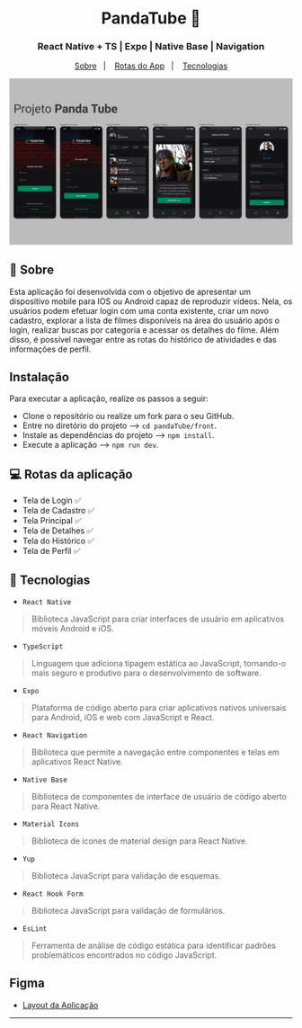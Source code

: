<h1 align="center">
  PandaTube 🎥
</h1>

<h3 align="center">
  React Native + TS | Expo | Native Base | Navigation
</h3>

<p align="center">
  <a href="#bookmark-sobre">Sobre</a>&nbsp;&nbsp;&nbsp;|&nbsp;&nbsp;&nbsp;
  <a href="#computer-rotas-da-aplicação">Rotas do App</a>&nbsp;&nbsp;&nbsp;|&nbsp;&nbsp;&nbsp;
  <a href="#rocket-tecnologias">Tecnologias</a>
</p>

<p align="center">
  <img alt="design do projeto" width="650px" src="./.github/mockup.png" />
<p>


## :bookmark: Sobre

Esta aplicação foi desenvolvida com o objetivo de apresentar um dispositivo mobile para IOS ou Android capaz de reproduzir vídeos. Nela, os usuários podem efetuar login com uma conta existente, criar um novo cadastro, explorar a lista de filmes disponíveis na área do usuário após o login, realizar buscas por categoria e acessar os detalhes do filme. Além disso, é possível navegar entre as rotas do histórico de atividades e das informações de perfil.
<br/>

## Instalação

Para executar a aplicação, realize os passos a seguir:

* Clone o repositório ou realize um fork para o seu GitHub.
* Entre no diretório do projeto --> `cd pandaTube/front`.
* Instale as dependências do projeto --> `npm install`.
* Execute a aplicação --> `npm run dev`.


## :computer: Rotas da aplicação
 - Tela de Login ✅
 - Tela de Cadastro ✅
 - Tela Principal ✅
 - Tela de Detalhes ✅
 - Tela do Histórico ✅
 - Tela de Perfil ✅


## :rocket: Tecnologias

  - `React Native`
  > Biblioteca JavaScript para criar interfaces de usuário em aplicativos móveis Android e iOS.
  - `TypeScript`
  > Linguagem que adiciona tipagem estática ao JavaScript, tornando-o mais seguro e produtivo para o desenvolvimento de software.
  - `Expo`
  > Plataforma de código aberto para criar aplicativos nativos universais para Android, iOS e web com JavaScript e React.
  - `React Navigation`
  > Biblioteca que permite a navegação entre componentes e telas em aplicativos React Native.
  - `Native Base`
  > Biblioteca de componentes de interface de usuário de código aberto para React Native.
  - `Material Icons`
  > Biblioteca de ícones de material design para React Native.
  - `Yup`
  > Biblioteca JavaScript para validação de esquemas.
  - `React Hook Form`
  > Biblioteca JavaScript para validação de formulários.
  - `EsLint`
  > Ferramenta de análise de código estática para identificar padrões problemáticos encontrados no código JavaScript.

## Figma

- [Layout da Aplicação](https://www.figma.com/file/oHdJm4Kmv0IUh9exoL2wC0/Panda-Tube?type=design&node-id=37%3A6&mode=dev)

---